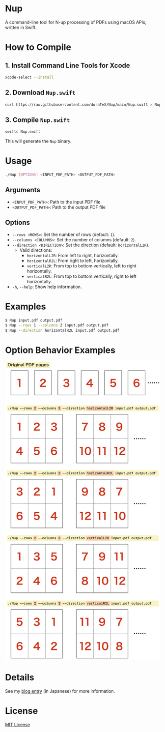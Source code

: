 # Nup
A command-line tool for N-up processing of PDFs using macOS APIs, written in Swift.

# How to Compile
## 1. Install Command Line Tools for Xcode

```sh
xcode-select --install
```

## 2. Download `Nup.swift`

```sh
curl https://raw.githubusercontent.com/doraTeX/Nup/main/Nup.swift > Nup.swift
```

## 3. Compile `Nup.swift`

```sh
swiftc Nup.swift
```

This will generate the `Nup` binary.

# Usage

```sh
./Nup [OPTIONS] <INPUT_PDF_PATH> <OUTPUT_PDF_PATH>
```

## Arguments

* `<INPUT_PDF_PATH>`:  Path to the input PDF file
* `<OUTPUT_PDF_PATH>`: Path to the output PDF file

## Options
* `--rows <ROWS>`:  Set the number of rows (default: `1`).
* `--columns <COLUMNS>`: Set the number of columns (default: `2`).
* `--direction <DIRECTION>`: Set the direction (default: `horizontalL2R`).
  * Valid directions:
     * `horizontalL2R`: From left to right, horizontally.
     * `horizontalR2L`: From right to left, horizontally.
     * `verticalL2R`: From top to bottom vertically, left to right horizontally.
     * `verticalR2L`: From top to bottom vertically, right to left horizontally.
* `-h`, `--help`: Show help information.

# Examples

```sh
$ Nup input.pdf output.pdf
$ Nup --rows 1 --columns 2 input.pdf output.pdf
$ Nup --direction horizontalR2L input.pdf output.pdf
```

# Option Behavior Examples

![Option Behavior Examples](examples.png)

# Details

See my [blog entry](https://doratex.hatenablog.jp/entry/20240425/1713981026) (in Japanese) for more information.

# License

[MIT License](./LICENSE)
